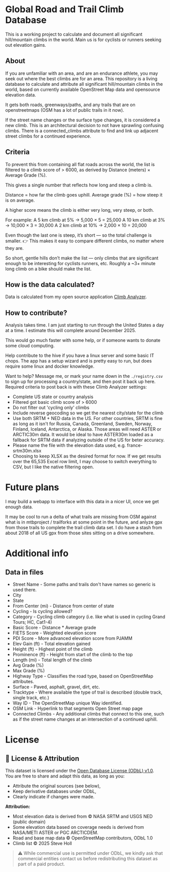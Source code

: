 # Global Road and Trail Climb Database
This is a working project to calculate and document all significant hill/mountain climbs in the world. Main us is for cyclists or runners seeking out elevation gains.

## About
If you are unfamiliar with an area, and are an endurance athlete, you may seek out where the best climbs are for an area. This repository is a living database to calculate and attribute all significant hill/mountain climbs in the world, based on currently available OpenStreet Map data and opensource elevation data.

It gets both roads, greenways/paths, and any trails that are on openstreetmaps (OSM has a lot of public trails in it now).

If the street name changes or the surface type changes, it is considered a new climb. This is an architectural decision to not have sprawling confusing climbs. There is a connected_climbs attribute to find and link up adjacent street climbs for a continued experience.

## Criteria
To prevent this from containing all flat roads across the world, the list is filtered to a climb score of > 6000, as derived by Distance (meters) × Average Grade (%).

This gives a single number that reflects how long and steep a climb is.

Distance = how far the climb goes uphill.
Average grade (%) = how steep it is on average.

A higher score means the climb is either very long, very steep, or both.

For example:
A 5 km climb at 5% → 5,000 × 5 = 25,000
A 10 km climb at 3% → 10,000 × 3 = 30,000
A 2 km climb at 10% → 2,000 × 10 = 20,000

Even though the last one is steep, it’s short — so the total challenge is smaller.
👉 This makes it easy to compare different climbs, no matter where they are.

So short, gentle hills don’t make the list — only climbs that are significant enough to be interesting for cyclists runners, etc. Roughly a ~3+ minute long climb on a bike should make the list.

## How is the data calculated?
Data is calculated from my open source application [Climb Analyzer](https://github.com/stevehollx/climb-analyzer/tree/main).

## How to contribute?
Analysis takes time. I am just starting to run through the United States a day at a time. I estimate this will complete around December 2025.

This would go much faster with some help, or if someone wants to donate some cloud computing.

Help contribute to the hive if you have a linux server and some basic IT chops. The app has a setup wizard and is pretty easy to run, but does require some linux and docker knowledge.

Want to help? Message me, or mark your name down in the `./registry.csv` to sign up for processing a country/state, and then post it back up here. Required criteria to post back is with these Climb Analyzer settings:
* Complete US state or country analysis
* Filtered got basic climb score of > 6000
* Do not filter out 'cycling only' climbs
* Include reverse geocoding so we get the nearest city/state for the climb
* Use both SRTM + NED data in the US. For other countries, SRTM is fine as long as it isn't for Russia, Canada, Greenland, Sweden, Norway, Finland, Iceland, Antarctica, or Alaska. Those areas will need ASTER or ARCTIC30m data. It would be ideal to have ASTER30m loaded as a fallback for SRTM data if analyzing outside of the US for beter accuracy.
* Please name the file with the elevation data used, e.g. france-srtm30m.xlsx
* Choosing to keep XLSX as the desired format for now. If we get results over the 65,535 Excel row limit, I may choose to switch everything to CSV, but I like the native filtering open.

# Future plans
I may build a webapp to interface with this data in a nicer UI, once we get enough data.

It may be cool to run a delta of what trails are missing from OSM against what is in mtbproject / trailforks at some point in the future, and anlyze gpx from those trails to complete the trail climb data set. I do have a stash from about 2018 of all US gpx from those sites sitting on a drive somewhere.

# Additional info
## Data in files
* Street Name - Some paths and trails don't have names so generic is used there.
* City
* State
* From Center (mi) - Distance from center of state
* Cycling - Is cycling allowed?
* Category - Cycling climb category (i.e. like what is used in cycling Grand Tours; HC, Cat1-4)
* Basic Score - Distance * Average grade
* FIETS Score - Weighted elevation score
* PDI Score - More advanced elevation score from PJAMM
* Elev Gain (ft) - Total elevation gained
* Height (ft) - Highest point of the climb
* Prominence (ft) - Height from start of the climb to the top
* Length (mi) - Total length of the climb
* Avg Grade (%)
* Max Grade (%)
* Highway Type - Classifies the road type, based on OpenStreetMap attributes.
* Surface - Paved, asphalt, gravel, dirt, etc.
* Tracktype - Where available the type of trail is described (double track, single track, etc.)
* Way ID - The OpenStreetMap unique Way identified.
* OSM Link - Hyperlink to that segments Open Street map page
* Connected Climbs - Any additional climbs that connect to this one, such as if the street name changes at an intersection of a continued uphill.

# License
## 📝 License & Attribution

This dataset is licensed under the [Open Database License (ODbL) v1.0](./LICENSE).  
You are free to share and adapt this data, as long as you:
- Attribute the original sources (see below),
- Keep derivative databases under ODbL,
- Clearly indicate if changes were made.

**Attribution:**  
- Most elevation data is derived from © NASA SRTM and USGS NED (public domain)
- Some elevation data based on coverage needs is derived from NASA/METI ASTER or PGC ARCTICDEM.
- Road and base map data © OpenStreetMap contributors, ODbL 1.0  
- Climb list © 2025 Steve Holl

> ⚠️ While commercial use is permitted under ODbL, we kindly ask that commercial entities
> contact us before redistributing this dataset as part of a paid product.
